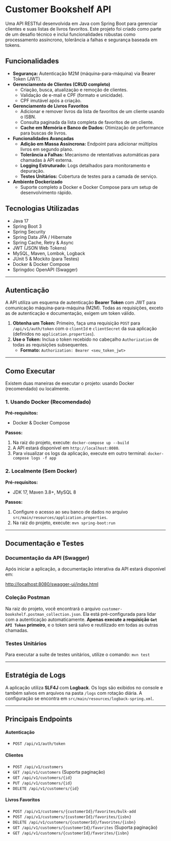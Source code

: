 # Customer Bookshelf API

Uma API RESTful desenvolvida em Java com Spring Boot para gerenciar clientes e suas listas de livros favoritos. Este projeto foi criado como parte de um desafio técnico e inclui funcionalidades robustas como processamento assíncrono, tolerância a falhas e segurança baseada em tokens.

## Funcionalidades

- **Segurança:** Autenticação M2M (máquina-para-máquina) via Bearer Token (JWT).
- **Gerenciamento de Clientes (CRUD completo)**
  - Criação, busca, atualização e remoção de clientes.
  - Validação de e-mail e CPF (formato e unicidade).
  - CPF imutável após a criação.
- **Gerenciamento de Livros Favoritos**
  - Adicionar e remover livros da lista de favoritos de um cliente usando o ISBN.
  - Consulta paginada da lista completa de favoritos de um cliente.
  - **Cache em Memória e Banco de Dados:** Otimização de performance para buscas de livros.
- **Funcionalidades Avançadas**
  - **Adição em Massa Assíncrona:** Endpoint para adicionar múltiplos livros em segundo plano.
  - **Tolerância a Falhas:** Mecanismo de retentativas automáticas para chamadas à API externa.
  - **Logging Estruturado:** Logs detalhados para monitoramento e depuração.
  - **Testes Unitários:** Cobertura de testes para a camada de serviço.
- **Ambiente Dockerizado**
  - Suporte completo a Docker e Docker Compose para um setup de desenvolvimento rápido.

## Tecnologias Utilizadas

- Java 17
- Spring Boot 3
- Spring Security
- Spring Data JPA / Hibernate
- Spring Cache, Retry & Async
- JWT (JSON Web Tokens)
- MySQL, Maven, Lombok, Logback
- JUnit 5 & Mockito (para Testes)
- Docker & Docker Compose
- Springdoc OpenAPI (Swagger)

---

## Autenticação

A API utiliza um esquema de autenticação **Bearer Token** com JWT para comunicação máquina-para-máquina (M2M). Todas as requisições, exceto as de autenticação e documentação, exigem um token válido.

1.  **Obtenha um Token:** Primeiro, faça uma requisição `POST` para `/api/v1/auth/token` com o `clientId` e `clientSecret` da sua aplicação (definidos no `application.properties`).
2.  **Use o Token:** Inclua o token recebido no cabeçalho `Authorization` de todas as requisições subsequentes.
    - **Formato:** `Authorization: Bearer <seu_token_jwt>`

---

## Como Executar

Existem duas maneiras de executar o projeto: usando Docker (recomendado) ou localmente.

### 1. Usando Docker (Recomendado)

**Pré-requisitos:**
- Docker & Docker Compose

**Passos:**

1.  Na raiz do projeto, execute: `docker-compose up --build`
2.  A API estará disponível em `http://localhost:8080`.
3.  Para visualizar os logs da aplicação, execute em outro terminal: `docker-compose logs -f app`

### 2. Localmente (Sem Docker)

**Pré-requisitos:**
- JDK 17, Maven 3.8+, MySQL 8

**Passos:**

1.  Configure o acesso ao seu banco de dados no arquivo `src/main/resources/application.properties`.
2.  Na raiz do projeto, execute: `mvn spring-boot:run`

---

## Documentação e Testes

### Documentação da API (Swagger)

Após iniciar a aplicação, a documentação interativa da API estará disponível em:

[http://localhost:8080/swagger-ui/index.html](http://localhost:8080/swagger-ui/index.html)

### Coleção Postman

Na raiz do projeto, você encontrará o arquivo `customer-bookshelf.postman_collection.json`. Ela está pré-configurada para lidar com a autenticação automaticamente. **Apenas execute a requisição `Get API Token` primeiro**, e o token será salvo e reutilizado em todas as outras chamadas.

### Testes Unitários

Para executar a suíte de testes unitários, utilize o comando: `mvn test`

---

## Estratégia de Logs

A aplicação utiliza **SLF4J** com **Logback**. Os logs são exibidos no console e também salvos em arquivos na pasta `/logs` com rotação diária. A configuração se encontra em `src/main/resources/logback-spring.xml`.

---

## Principais Endpoints

#### Autenticação
- `POST /api/v1/auth/token`

#### Clientes
- `POST /api/v1/customers`
- `GET /api/v1/customers` (Suporta paginação)
- `GET /api/v1/customers/{id}`
- `PUT /api/v1/customers/{id}`
- `DELETE /api/v1/customers/{id}`

#### Livros Favoritos
- `POST /api/v1/customers/{customerId}/favorites/bulk-add`
- `POST /api/v1/customers/{customerId}/favorites/{isbn}`
- `DELETE /api/v1/customers/{customerId}/favorites/{isbn}`
- `GET /api/v1/customers/{customerId}/favorites` (Suporta paginação)
- `GET /api/v1/customers/{customerId}/favorites/{isbn}`